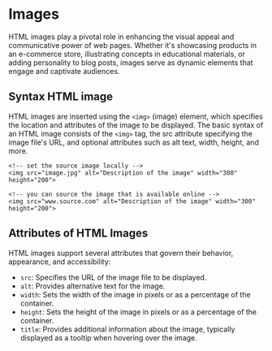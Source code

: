 # Images
HTML images play a pivotal role in enhancing the visual appeal and communicative power of web pages. Whether it's showcasing products in an e-commerce store, illustrating concepts in educational materials, or adding personality to blog posts, images serve as dynamic elements that engage and captivate audiences.


## Syntax HTML image
HTML images are inserted using the `<img>` (image) element, which specifies the location and attributes of the image to be displayed. The basic syntax of an HTML image consists of the `<img>` tag, the src attribute specifying the image file's URL, and optional attributes such as alt text, width, height, and more.

```
<!-- set the source image locally -->
<img src="image.jpg" alt="Description of the image" width="300" height="200">

<!-- you can source the image that is available online -->
<img src="www.source.com" alt="Description of the image" width="300" height="200">
```

## Attributes of HTML Images
HTML images support several attributes that govern their behavior, appearance, and accessibility:

- `src`: Specifies the URL of the image file to be displayed.
- `alt`: Provides alternative text for the image.
- `width`: Sets the width of the image in pixels or as a percentage of the container.
- `height`: Sets the height of the image in pixels or as a percentage of the container.
- `title`: Provides additional information about the image, typically displayed as a tooltip when hovering over the image.
